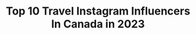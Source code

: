 ---
title: Top 10 Travel Instagram Influencers In Canada in 2023
description: >-
  Find top travel Instagram influencers in Canada in 2023. Most popular hashtags: #coupletravel #travelgirlsgo #loveandwildhearts.
platform: Instagram
hits: 1603
text_top: Analyze the top-rated Instagram accounts on inBeat.
text_bottom: inBeat aggregates 1603 Instagram influencers like this in Canada for you to pitch.
profiles:
  - username: "madetwotravel"
    fullname: >-
      Marie & Gal | Love | Adventure
    bio: >-
      ✨Working towards our dreams 📍Currently in Toronto 🌙 Photography @mariannephotography.ca FREE EBOOK - Travel Blog - Digital Nomad ↓
    location: "Canada"
    followers: 53452
    engagement: 5080
    commentsToLikes: 0.091865
    id: ck0u9yekvavxj0i19cvaqy8ow
    verified: false
    hashtags: "#canadatravel, #torontophotographer, #explorequebec, #torontolife"
  - username: "joeliegamatero"
    fullname: >-
      Joelie Jane
    bio: >-
      Fashion | Lifestyle | Travel Always searching for new adventures✨ ✉️ | janegamatero1@gmail.com
    location: "Canada"
    followers: 7176
    engagement: 2333
    commentsToLikes: 0.272646
    id: ckf5s50lfeqxv0j23s9pw9dxh
    verified: false
    hashtags: "#mykindofsilk, #mykaseme"
  - username: "melissalandry04"
    fullname: >-
      Mélissa Landry
    bio: >-
      📍 25 | Qc, CAN ✨ Travel, Fashion & Lifestyle 📚 Psychoeducatrice ✉️ : melissalandry04@hotmail.com
    location: "Canada"
    followers: 5416
    engagement: 1823
    commentsToLikes: 0.151679
    id: ck8talf48s8yo0j78f1l6fjr9
    verified: false
    hashtags: "#smashboxprimer, #crueltyfree, #haloskin, #smashboxpartner"
  - username: "normelnomads"
    fullname: >-
      Norm&Mel | Travel Couple
    bio: >-
      ❥ #travelcouple hopping around the world ↬ Based in Montreal, Canada 🇨🇦 ☾ Positivity | Gratefulness | Happiness
    location: "Canada"
    followers: 3377
    engagement: 2367
    commentsToLikes: 0.141469
    id: ckaozrx8zn4xx0i780nawyun9
    verified: false
    hashtags: "#starttheadventure, #travelworld, #muchlove, #coupletravel"
  - username: "theadventurousgal"
    fullname: >-
      Stephanie Parish
    bio: >-
      ✈️ Travel Enthusiast 🌎 Next Stop: Exploring Florida ☀️ ✨ Disney Adventures 📸 Central Florida Photographer @sparishphotography
    location: "Canada"
    followers: 7701
    engagement: 1366
    commentsToLikes: 0.118144
    id: ckaot2aqmu22q0i78a0m9qk4t
    verified: false
    hashtags: "#floridashistoriccoast, #exploreflorida, #floridagirl, #localadventures"
  - username: "sashannr"
    fullname: >-
      S A S H A ⋆ 🌿 ✈️ Travel
    bio: >-
      Holistic obsessed Torontonian 🇨🇦 with a penchant for travelling. 🌍Globetrotting since 2012 Travel ∣ Wellness ∣ Activism ↓ BOOK WITH US ↓
    location: "Canada"
    followers: 7113
    engagement: 1253
    commentsToLikes: 0.349170
    id: ckap3ha6z2zxu0i78bws33m0g
    verified: false
    hashtags: "#alllivesmatter, #kidding, #imsooldlol, #amplifymelanatedvoices"
  - username: "papersuitcasephoto"
    fullname: >-
      Paper Suitcase Photography
    bio: >-
      Danielle Berkel Love Lover // LGBTQ+ friendly Based in Ontario // Happy to travel Email for Inquiries - BOOKING INTO DECEMBER
    location: "Canada"
    followers: 10416
    engagement: 1136
    commentsToLikes: 0.174271
    id: ck5zzgvknbps90i14siorzjlb
    verified: false
    hashtags: ""
  - username: "michelle.vachon"
    fullname: >-
      Michelle Vachon
    bio: >-
      No direct message⛔️Married❤️ Family❤️Travel✈️🌎 "Travel is the only thing you buy that makes you richer"💕
    location: "Canada"
    followers: 17804
    engagement: 862
    commentsToLikes: 0.464108
    id: ckap6d41sfe1v0i782gfxds9a
    verified: false
    hashtags: ""
  - username: "kierrairvine"
    fullname: >-
      Kierra Irvine
    bio: >-
      Paramedic's Wife | Mom [Heart][Trach]+[22q]Awareness 596 nights in 🏩 Traveled to the USA for 5th+6th 🖤 surgery navigating a terminal prognosis
    location: "Canada"
    followers: 34958
    engagement: 1431
    commentsToLikes: 0.049192
    id: ck9hcib52lj8z0j78uvz20ey2
    verified: false
    hashtags: "#childloss, #mrthomasglenn, #evannasspecialheart, #mamagrief"
  - username: "where.is.naomi"
    fullname: >-
      Naomi Montgomery
    bio: >-
      Snaps of my Loves & Life✨ Floral Designer + Fashion + Interior Design + Lover of Travel. Figuring out my next steps as I go along🌸
    location: "Canada"
    followers: 6366
    engagement: 1034
    commentsToLikes: 0.231905
    id: ck8t29jggyne00j781fsun3hq
    verified: false
    hashtags: ""
---